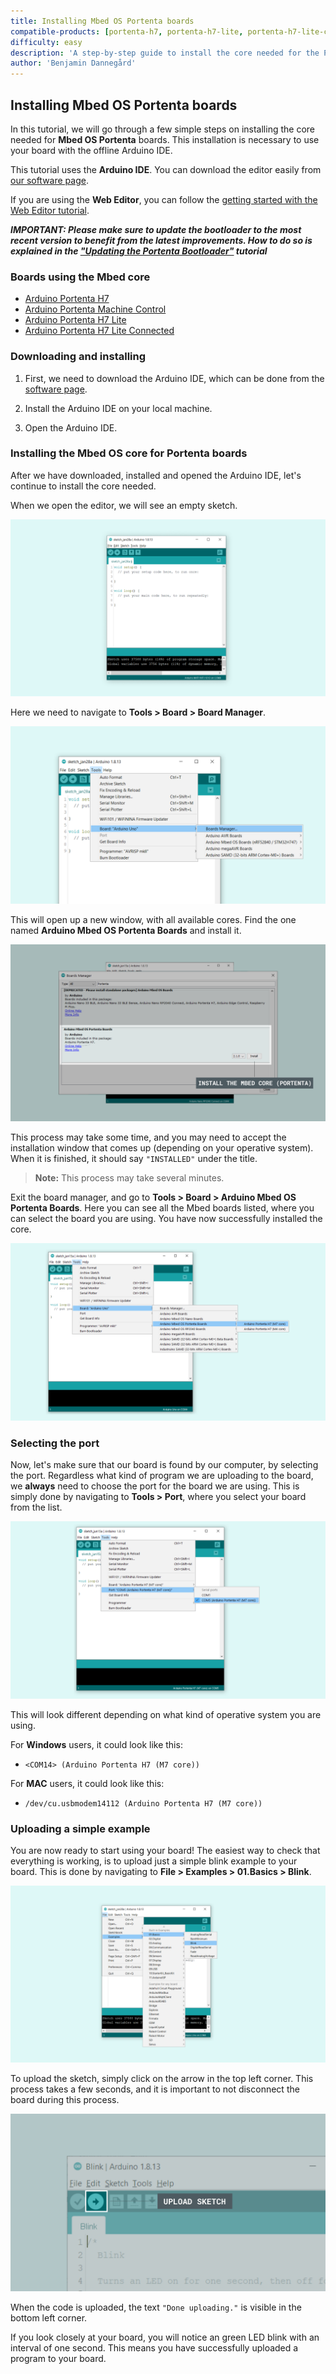 ```yaml
---
title: Installing Mbed OS Portenta boards
compatible-products: [portenta-h7, portenta-h7-lite, portenta-h7-lite-connected]
difficulty: easy
description: 'A step-by-step guide to install the core needed for the Portenta boards.'
author: 'Benjamin Dannegård'
---
```


## Installing Mbed OS Portenta boards

In this tutorial, we will go through a few simple steps on installing the core needed for **Mbed OS Portenta** boards. This installation is necessary to use your board with the offline Arduino IDE.

This tutorial uses the **Arduino IDE**. You can download the editor easily from [our software page](https://www.arduino.cc/en/software).

If you are using the **Web Editor**, you can follow the [getting started with the Web Editor tutorial](/cloud/web-editor/tutorials/getting-started/getting-started-web-editor).

***IMPORTANT: Please make sure to update the bootloader to the most recent version to benefit from the latest improvements. How to do so is explained in the ["Updating the Portenta Bootloader"](https://docs.arduino.cc/tutorials/portenta-h7/updating-the-bootloader) tutorial***


### Boards using the Mbed core

- [Arduino Portenta H7](https://store.arduino.cc/portenta-h7)
- [Arduino Portenta Machine Control](https://store.arduino.cc/portenta-machine-control)
- [Arduino Portenta H7 Lite](https://store.arduino.cc/products/portenta-h7-lite)
- [Arduino Portenta H7 Lite Connected](https://store.arduino.cc/products/portenta-h7-lite-connected)

### Downloading and installing

1. First, we need to download the Arduino IDE, which can be done from the [software page](https://www.arduino.cc/en/software).

2. Install the Arduino IDE on your local machine.

3. Open the Arduino IDE.

### Installing the Mbed OS core for Portenta boards

After we have downloaded, installed and opened the Arduino IDE, let's continue to install the core needed.

When we open the editor, we will see an empty sketch.

![An empty Arduino IDE sketch window.](assets/install_mbed_portenta_img01.png)

Here we need to navigate to **Tools > Board > Board Manager**.

![Selecting board manager.](assets/install_mbed_portenta_img02.png)

This will open up a new window, with all available cores. Find the one named **Arduino Mbed OS Portenta Boards** and install it.

![List of cores.](assets/install_mbed_portenta_img03.png)

This process may take some time, and you may need to accept the installation window that comes up (depending on your operative system). When it is finished, it should say `"INSTALLED"` under the title.

>**Note:** This process may take several minutes.

Exit the board manager, and go to **Tools > Board > Arduino Mbed OS Portenta Boards**. Here you can see all the Mbed boards listed, where you can select the board you are using. You have now successfully installed the core.

![List of available boards.](assets/install_mbed_portenta_img04.png)

### Selecting the port

Now, let's make sure that our board is found by our computer, by selecting the port. Regardless what kind of program we are uploading to the board, we **always** need to choose the port for the board we are using. This is simply done by navigating to **Tools > Port**, where you select your board from the list.

![Selecting the right board and port.](assets/install_mbed_portenta_img05.png)

This will look different depending on what kind of operative system you are using.

For **Windows** users, it could look like this:

- `<COM14> (Arduino Portenta H7 (M7 core))`

For **MAC** users, it could look like this:

- `/dev/cu.usbmodem14112 (Arduino Portenta H7 (M7 core))`

### Uploading a simple example

You are now ready to start using your board! The easiest way to check that everything is working, is to upload just a simple blink example to your board. This is done by navigating to **File > Examples > 01.Basics > Blink**.

![Selecting the blink example.](assets/install_mbed_portenta_img06.png)

To upload the sketch, simply click on the arrow in the top left corner. This process takes a few seconds, and it is important to not disconnect the board during this process.

![Uploading the sketch.](assets/install_mbed_portenta_img07.png)

When the code is uploaded, the text `"Done uploading."` is visible in the bottom left corner.

If you look closely at your board, you will notice an green LED blink with an interval of one second. This means you have successfully uploaded a program to your board.